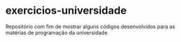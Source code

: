 # exercicios-universidade
Repositório com fim de mostrar alguns códigos desenvolvidos para as matérias de programação da universidade.
